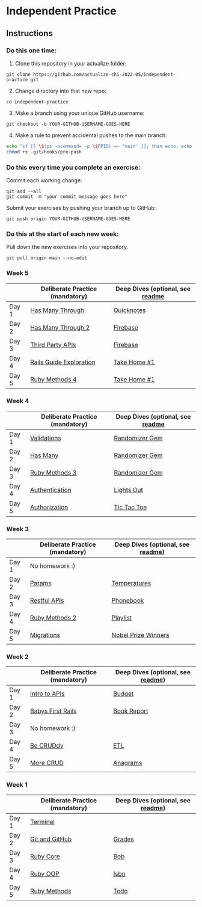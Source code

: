 # Independent Practice

## Instructions

### Do this one time:

1. Clone this repository in your actualize folder:

```
git clone https://github.com/actualize-chi-2022-05/independent-practice.git
```

2. Change directory into that new repo:

```
cd independent-practice
```

3. Make a branch using your unique GitHub username:

```
git checkout -b YOUR-GITHUB-USERNAME-GOES-HERE
```

4. Make a rule to prevent accidental pushes to the main branch:

```bash
echo "if [[ \$(ps -ocommand= -p \$PPID) =~ 'main' ]]; then echo; echo 'Prevented push to main branch.'; echo 'Please push your personal branch instead.'; echo; exit 1; fi; exit 0" >> .git/hooks/pre-push
chmod +x .git/hooks/pre-push
```

### Do this every time you complete an exercise:

Commit each working change:

```
git add --all
git commit -m "your commit message goes here"
```

Submit your exercises by pushing your branch up to GitHub:

```
git push origin YOUR-GITHUB-USERNAME-GOES-HERE
```

### Do this at the start of each new week:

Pull down the new exercises into your repository.

```
git pull origin main --no-edit
```
### Week 5

|       | Deliberate Practice (mandatory)                         | Deep Dives (optional, see [readme](DEEPDIVES_README.md) |
| ----- | ------------------------------------------------------- | ------------------------------------------------------- |
| Day 1 | [Has Many Through](w05/has_many_through)                | [Quicknotes](w05/quicknotes)                           |
| Day 2 | [Has Many Through 2](w05/has_many_through_2)            | [Firebase](w05/firebase)                                |
| Day 3 | [Third Party APIs](w05/third_party_apis)                | [Firebase](w05/firebase)                                |
| Day 4 | [Rails Guide Exploration](w05/rails_guides_exploration) | [Take Home #1](w05/takehome_1)                          |
| Day 5 | [Ruby Methods 4](w05/ruby_methods_4)                    | [Take Home #1](w05/takehome_1)                          |

### Week 4

|       | Deliberate Practice (mandatory)          | Deep Dives (optional, see [readme](DEEPDIVES_README.md) |
| ----- | ---------------------------------------- | ------------------------------------------------------- |
| Day 1 | [Validations](w04/validations)           | [Randomizer Gem](w04/randomizer_gem)                    |
| Day 2 | [Has Many](w04/has_many)                 | [Randomizer Gem](w04/randomizer_gem)                    |
| Day 3 | [Ruby Methods 3](w04/ruby_methods_3)     | [Randomizer Gem](w04/randomizer_gem)                    |
| Day 4 | [Authentication](w04/authentication)     | [Lights Out](w04/lights_out)                            |
| Day 5 | [Authorization](w04/authorization)       | [Tic Tac Toe](w04/tic_tac_toe)                          |


### Week 3

|       | Deliberate Practice (mandatory)      | Deep Dives (optional, see [readme](DEEPDIVES_README.md)) |
| ----- | ------------------------------------ | -------------------------------------------------------- |
| Day 1 | No homework :)                       |                                                          |
| Day 2 | [Params](w03/params)                 | [Temperatures](w03/temperatures)                         |
| Day 3 | [Restful APIs](w03/restful_apis)     | [Phonebook](w03/phonebook)                               |
| Day 4 | [Ruby Methods 2](w03/ruby_methods_2) | [Playlist](w03/playlist)                                 |
| Day 5 | [Migrations](w03/migrations)         | [Nobel Prize Winners](w03/nobel_prize_winners)           |


### Week 2

|       | Deliberate Practice (mandatory)            | Deep Dives (optional, see [readme](DEEPDIVES_README.md)) |
| ----- | ------------------------------------------ | -------------------------------------------------------- |
| Day 1 | [Intro to APIs](w02/intro_to_apis)         | [Budget](w02/05_budget)                                  |
| Day 2 | [Babys First Rails](w02/babys_first_rails) | [Book Report](w02/06_book_report)                        |
| Day 3 | No homework :)                             |                                                          |
| Day 4 | [Be CRUDdy](w02/be_cruddy)                 | [ETL](w02/07_etl)                                        |
| Day 5 | [More CRUD](w02/more_crud)                 | [Anagrams](w02/08_anagrams)                              |


### Week 1

|       | Deliberate Practice (mandatory)      | Deep Dives (optional, see [readme](DEEPDIVES_README.md)) |
| ----- | ------------------------------------ | -------------------------------------------------------- |
| Day 1 | [Terminal](w01/terminal)             |                                                          |
| Day 2 | [Git and GitHub](w01/git_and_github) | [Grades](w01/01_grades)                                  |
| Day 3 | [Ruby Core](w01/ruby_core)           | [Bob](w01/02_bob)                                        |
| Day 4 | [Ruby OOP](w01/ruby_oop)             | [Isbn](w01/03_isbn)                                      |
| Day 5 | [Ruby Methods](w01/ruby_methods)     | [Todo](w01/04_todo)                                      |